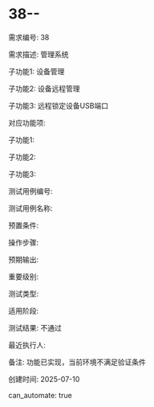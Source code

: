 # 38--

需求编号: 38

需求描述: 管理系统

子功能1: 设备管理

子功能2: 设备远程管理

子功能3: 远程锁定设备USB端口


对应功能项: 

子功能1: 

子功能2: 

子功能3: 


测试用例编号: 

测试用例名称: 

预置条件:


操作步骤:


预期输出:


重要级别: 

测试类型: 

适用阶段: 

测试结果: 不通过

最近执行人: 

备注: 功能已实现，当前环境不满足验证条件

创建时间: 2025-07-10

can_automate: true
